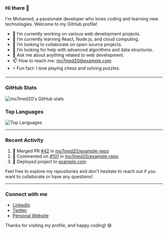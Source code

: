 ### Hi there 👋

I'm Mohamed, a passionate developer who loves coding and learning new technologies. Welcome to my GitHub profile!

- 🔭 I’m currently working on various web development projects.
- 🌱 I’m currently learning React, Node.js, and cloud computing.
- 👯 I’m looking to collaborate on open-source projects.
- 🤔 I’m looking for help with advanced algorithms and data structures.
- 💬 Ask me about anything related to web development.
- 📫 How to reach me: mo7med20@example.com
- ⚡ Fun fact: I love playing chess and solving puzzles.

---

### GitHub Stats

![mo7med20's GitHub stats](https://github-readme-stats.vercel.app/api?username=mo7med20&show_icons=true&theme=radical)

### Top Languages

![Top Languages](https://github-readme-stats.vercel.app/api/top-langs/?username=mo7med20&layout=compact&theme=radical)

---

### Recent Activity

<!--START_SECTION:activity-->
1. 🎉 Merged PR [#42](https://github.com/mo7med20/example-repo/pull/42) in [mo7med20/example-repo](https://github.com/mo7med20/example-repo)
2. 💬 Commented on [#101](https://github.com/mo7med20/example-repo/issues/101) in [mo7med20/example-repo](https://github.com/mo7med20/example-repo)
3. 🚀 Deployed project to [example.com](https://example.com)
<!--END_SECTION:activity-->

Feel free to explore my repositories and don't hesitate to reach out if you want to collaborate or have any questions!

---

### Connect with me

- [LinkedIn](https://www.linkedin.com/in/mohamed-sameh22/)
- [Twitter](https://twitter.com)
- [Personal Website](https://mo7med20.dev)

Thanks for visiting my profile, and happy coding! 😄
